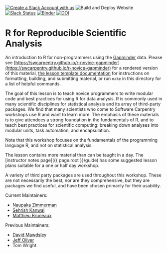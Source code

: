 [![Create a Slack Account with us](https://img.shields.io/badge/Create_Slack_Account-The_Carpentries-071159.svg)](https://slack-invite.carpentries.org/)
![Build and Deploy Website](https://github.com/swcarpentry/r-novice-gapminder/workflows/Build%20and%20Deploy%20Website/badge.svg)
[![Slack Status](https://img.shields.io/badge/Slack_Channel-swc--r--gapminder-E01563.svg)](https://carpentries.slack.com/messages/C9Y0M3YKG)
[![Binder](https://mybinder.org/badge_logo.svg)](https://mybinder.org/v2/gh/swcarpentry/r-novice-gapminder/binder?urlpath=rstudio)
[![DOI](https://zenodo.org/badge/DOI/10.5281/zenodo.3265164.svg)](https://doi.org/10.5281/zenodo.3265164)

# R for Reproducible Scientific Analysis

An introduction to R for non-programmers using the [Gapminder][gapminder] data.
Please see [https://swcarpentry.github.io/r-novice-gapminder](https://swcarpentry.github.io/r-novice-gapminder) for a rendered version of this material,
[the lesson template documentation][lesson-example]
for instructions on formatting, building, and submitting material,
or run `make` in this directory for a list of helpful commands.

The goal of this lesson is to teach novice programmers to write modular code
and best practices for using R for data analysis. R is commonly used in many
scientific disciplines for statistical analysis and its array of third-party
packages. We find that many scientists who come to Software Carpentry workshops
use R and want to learn more. The emphasis of these materials is to give
attendees a strong foundation in the fundamentals of R, and to teach best
practices for scientific computing: breaking down analyses into modular units,
task automation, and encapsulation.

Note that this workshop focuses on the fundamentals of the programming
language R, and not on statistical analysis.

The lesson contains more material than can be taught in a day.  The [instructor notes page]({{ page.root }}/guide) has some suggested lesson plans suitable for a one or half day workshop.

A variety of third party packages are used throughout this workshop. These
are not necessarily the best, nor are they comprehensive, but they are
packages we find useful, and have been chosen primarily for their
usability.

Current Maintainers:

- [Naupaka Zimmerman][zimmerman_naupaka]
- [Sehrish Kanwal](https://github.com/skanwal)
- [Matthieu Bruneaux](https://github.com/matthieu-bruneaux)

Previous Maintainers:

- [David Mawdsley][mawdsley_david]
- [Jeff Oliver][oliver_jeffrey]
- Tom Wright

[gapminder]: https://www.gapminder.org/
[lesson-example]: https://carpentries.github.io/lesson-example
[zimmerman_naupaka]: https://carpentries.org/maintainers/#naupaka
[mawdsley_david]: https://carpentries.org/maintainers/#mawds
[oliver_jeffrey]: https://carpentries.org/maintainers/#jcoliver



